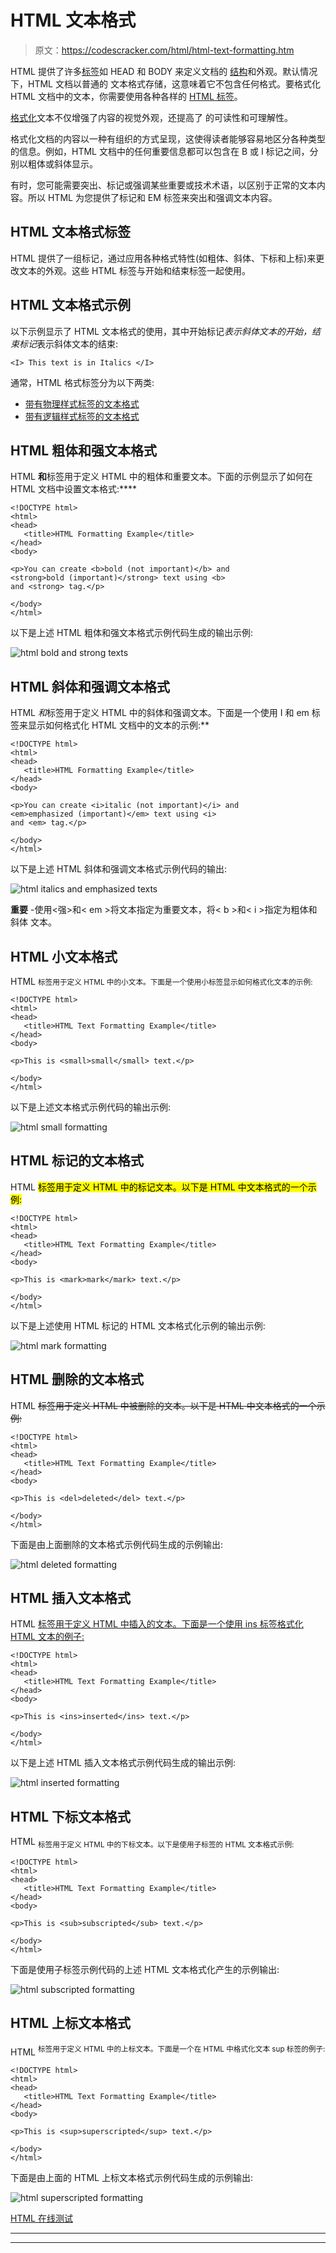 # HTML 文本格式

> 原文：<https://codescracker.com/html/html-text-formatting.htm>

HTML 提供了许多[标签](/html/html-elements.htm)如 HEAD 和 BODY 来定义文档的 [结构](/html/html-structure.htm)和外观。默认情况下，HTML 文档以普通的 文本格式存储，这意味着它不包含任何格式。要格式化 HTML 文档中的文本，你需要使用各种各样的 [HTML 标签](/html/html-elements.htm)。

[格式化](/html/html-formatting.htm)文本不仅增强了内容的视觉外观，还提高了 的可读性和可理解性。

格式化文档的内容以一种有组织的方式呈现，这使得读者能够容易地区分各种类型的信息。例如，HTML 文档中的任何重要信息都可以包含在 B 或 I 标记之间，分别以粗体或斜体显示。

有时，您可能需要突出、标记或强调某些重要或技术术语，以区别于正常的文本内容。所以 HTML 为您提供了标记和 EM 标签来突出和强调文本内容。

## HTML 文本格式标签

HTML 提供了一组标记，通过应用各种格式特性(如粗体、斜体、下标和上标)来更改文本的外观。这些 HTML 标签与开始和结束标签一起使用。

## HTML 文本格式示例

以下示例显示了 HTML 文本格式的使用，其中开始标记*表示斜体文本的开始，结束标记*表示斜体文本的结束:

```
<I> This text is in Italics </I>
```

通常，HTML 格式标签分为以下两类:

*   [带有物理样式标签的文本格式](/html/html-physical-text.htm)
*   [带有逻辑样式标签的文本格式](/html/html-logical-text.htm)

## HTML 粗体和强文本格式

HTML **和**标签用于定义 HTML 中的粗体和重要文本。下面的示例显示了如何在 HTML 文档中设置文本格式:****

```
<!DOCTYPE html>
<html>
<head>
   <title>HTML Formatting Example</title>
</head>
<body>

<p>You can create <b>bold (not important)</b> and 
<strong>bold (important)</strong> text using <b>
and <strong> tag.</p>

</body>
</html>
```

以下是上述 HTML 粗体和强文本格式示例代码生成的输出示例:

![html bold and strong texts](img/c622bae8dc30dbf7233a1c19434db442.png)

## HTML 斜体和强调文本格式

HTML *和*标签用于定义 HTML 中的斜体和强调文本。下面是一个使用 I 和 em 标签来显示如何格式化 HTML 文档中的文本的示例:**

```
<!DOCTYPE html>
<html>
<head>
   <title>HTML Formatting Example</title>
</head>
<body>

<p>You can create <i>italic (not important)</i> and 
<em>emphasized (important)</em> text using <i>
and <em> tag.</p>

</body>
</html>
```

以下是上述 HTML 斜体和强调文本格式示例代码的输出:

![html italics and emphasized texts](img/3a02ba2e7760571fb33980c554aebfeb.png)

**重要** -使用<强>和< em >将文本指定为重要文本，将< b >和< i >指定为粗体和斜体 文本。

## HTML 小文本格式

HTML <small>标签用于定义 HTML 中的小文本。下面是一个使用小标签显示如何格式化文本的示例:</small>

```
<!DOCTYPE html>
<html>
<head>
   <title>HTML Text Formatting Example</title>
</head>
<body>

<p>This is <small>small</small> text.</p>

</body>
</html>
```

以下是上述文本格式示例代码的输出示例:

![html small formatting](img/396494860e96bc132ef5948b9883b35c.png)

## HTML 标记的文本格式

HTML <mark>标签用于定义 HTML 中的标记文本。以下是 HTML 中文本格式的一个示例:</mark>

```
<!DOCTYPE html>
<html>
<head>
   <title>HTML Text Formatting Example</title>
</head>
<body>

<p>This is <mark>mark</mark> text.</p>

</body>
</html>
```

以下是上述使用 HTML 标记的 HTML 文本格式化示例的输出示例:

![html mark formatting](img/8b12d1735cdb53e1ff7d76195eab480f.png)

## HTML 删除的文本格式

HTML ~~标签用于定义 HTML 中被删除的文本。以下是 HTML 中文本格式的一个示例:~~

```
<!DOCTYPE html>
<html>
<head>
   <title>HTML Text Formatting Example</title>
</head>
<body>

<p>This is <del>deleted</del> text.</p>

</body>
</html>
```

下面是由上面删除的文本格式示例代码生成的示例输出:

![html deleted formatting](img/9188ba78681191fa0dea45487600bc8a.png)

## HTML 插入文本格式

HTML <ins>标签用于定义 HTML 中插入的文本。下面是一个使用 ins 标签格式化 HTML 文本的例子:</ins>

```
<!DOCTYPE html>
<html>
<head>
   <title>HTML Text Formatting Example</title>
</head>
<body>

<p>This is <ins>inserted</ins> text.</p>

</body>
</html>
```

以下是上述 HTML 插入文本格式示例代码生成的输出示例:

![html inserted formatting](img/ce7032ed354f127059742e6625983318.png)

## HTML 下标文本格式

HTML <sub>标签用于定义 HTML 中的下标文本。以下是使用子标签的 HTML 文本格式示例:</sub>

```
<!DOCTYPE html>
<html>
<head>
   <title>HTML Text Formatting Example</title>
</head>
<body>

<p>This is <sub>subscripted</sub> text.</p>

</body>
</html>
```

下面是使用子标签示例代码的上述 HTML 文本格式化产生的示例输出:

![html subscripted formatting](img/dda6206adc5da3400ba5f07acd5c0451.png)

## HTML 上标文本格式

HTML <sup>标签用于定义 HTML 中的上标文本。下面是一个在 HTML 中格式化文本 sup 标签的例子:</sup>

```
<!DOCTYPE html>
<html>
<head>
   <title>HTML Text Formatting Example</title>
</head>
<body>

<p>This is <sup>superscripted</sup> text.</p>

</body>
</html>
```

下面是由上面的 HTML 上标文本格式示例代码生成的示例输出:

![html superscripted formatting](img/19b51a7f7814734d6d2ec15d2dc6523b.png)

[HTML 在线测试](/exam/showtest.php?subid=4)

* * *

* * *
